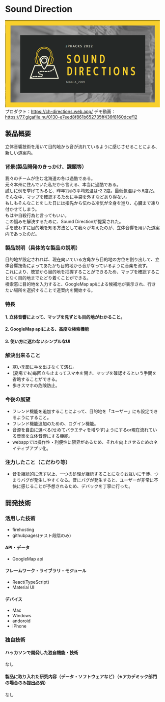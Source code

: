 # Sound Direction

![IMAGE ALT TEXT HERE](sumnail.png)
プロダクト：https://ch-directions.web.app/
デモ動画：https://77.gigafile.nu/0130-e7eed8f861b652735ff436f8160dcef12

## 製品概要
立体音響技術を用いて目的地から音が流れているように感じさせることによる、新しい道案内。  

### 背景(製品開発のきっかけ、課題等）
我々のチームが住む北海道の冬は過酷である。  
元々本州に住んでいた私だから言える、本当に過酷である。  
試しに例を挙げてみると、昨年2月の平均気温は-2.2度。最低気温は-5.6度だ。  
そんな中、マップを確認するために手袋を外すなどあり得ない。  
もしもそんなことをした日には指先から伝わる冷気が全身を巡り、心臓まで凍り付かせてしまう。  
もはや自殺行為と言ってもいい。  
この悩みを解決するために、Sound Directionが提案された。  
手を使わずに目的地を知る方法として我々が考えたのが、立体音響を用いた道案内であったのだ。

### 製品説明（具体的な製品の説明）
目的地が設定されれば、現在向いている方角から目的地の方位を割り出して、立体音響技術によってあたかも目的地から音がなっているように音楽を流す。  
これにより、聴覚から目的地を把握することができるため、マップを確認することなく目的地までたどり着くことができる。  
検索窓に目的地を入力すると、GoogleMap apiによる候補地が表示され、行きたい場所を選択することで道案内を開始する。

### 特長
#### 1. 立体音響によって、マップを見ずとも目的地がわかること。
#### 2. GoogleMap apiによる、高度な検索機能
#### 3. 使い方に迷わないシンプルなUI

### 解決出来ること  
- 寒い季節に手を出さなくて済む。
- (夏場でも)毎回立ち止まってスマホを開き、マップを確認するという手間を省略することができる。
- 歩きスマホの危険防止。

### 今後の展望  
- フレンド機能を追加することによって、目的地を「ユーザー」にも設定できるようにすること。  
- フレンド機能追加のための、ログイン機能。  
- 音源を自由に選べる(せめてバラエティを増やす)ようにするor現在流れている音楽を立体音響にする機能。
- webappでは操作性・利便性に限界があるため、それを向上させるためのネイティブアプリ化。

### 注力したこと（こだわり等）
- 音を継続的に流す以上、一つの処理が継続することになりお互いに干渉、つまりバグが発生しやすくなる。音にバグが発生すると、ユーザーが非常に不快に感じることが予想されるため、デバックを丁寧に行った。 


## 開発技術
### 活用した技術
- firehosting
- githubpages(テスト段階のみ)

#### API・データ
- GoogleMap api

#### フレームワーク・ライブラリ・モジュール
- React(TypeScript)
- Material UI  


#### デバイス
- Mac
- Windows
- andoroid
- iPhone

### 独自技術
#### ハッカソンで開発した独自機能・技術
なし

#### 製品に取り入れた研究内容（データ・ソフトウェアなど）（※アカデミック部門の場合のみ提出必須）
なし